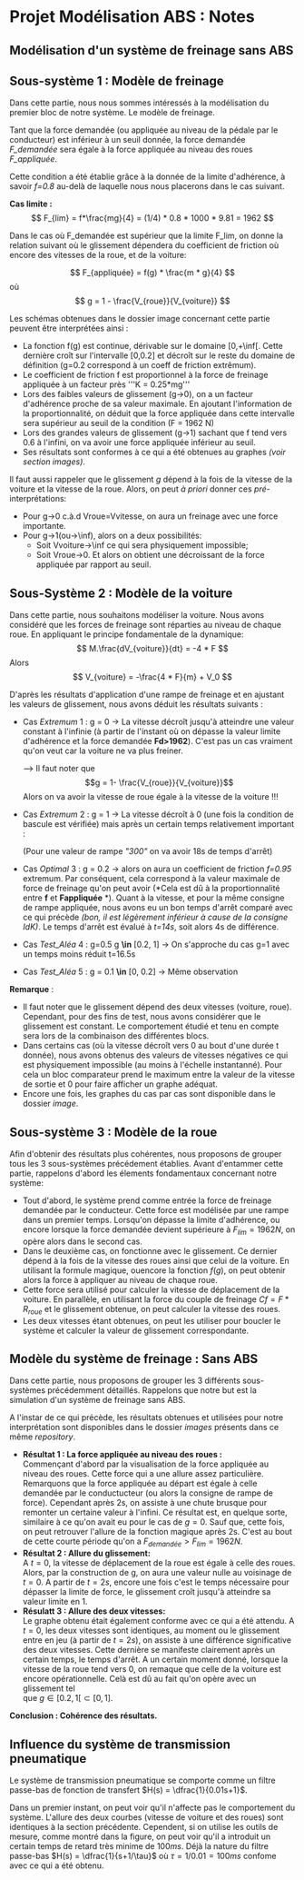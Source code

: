 # Projet Modélisation ABS : Notes

## Modélisation d'un système de freinage sans ABS

## Sous-système 1 : Modèle de freinage
Dans cette partie, nous nous sommes intéressés à la modélisation du premier bloc de notre système. Le modèle de freinage.

Tant que la force demandée (ou appliquée au niveau de la pédale par le conducteur) est inférieur à un seuil donnée, la force demandée *F_demandée* sera égale à la force appliquée au niveau des roues *F_appliquée*.

Cette condition a été établie grâce à la donnée de la limite d'adhérence, à savoir *f=0.8* au-delà de laquelle nous nous placerons dans le cas suivant.

__Cas limite :__                                              
$$
F_{lim} = f*\frac{mg}{4} = (1/4) * 0.8 * 1000 * 9.81 = 1962 
$$

Dans le cas où F_demandée est supérieur que la limite F_lim, on donne la relation suivant où le glissement dépendera du coefficient de friction où encore des vitesses de la roue, et de la voiture:

$$
F_{appliquée} = f(g) * \frac{m * g}{4}  
$$
où
$$
g = 1 - \frac{V_{roue}}{V_{voiture}}
$$

Les schémas obtenues dans le dossier image concernant cette partie peuvent être interprétées ainsi : 

* La fonction f(g) est continue, dérivable sur le domaine [0,+\inf[. Cette dernière croît sur l'intervalle [0,0.2] et décroît sur le reste du domaine de définition (g=0.2 correspond à un coeff de friction extrêmum).
* Le coefficient de friction f est proportionnel à la force de freinage appliquée à un facteur près '''K = 0.25*mg''' 
* Lors des faibles valeurs de glissement (g->0), on a un facteur d'adhérence proche de sa valeur maximale. En ajoutant l'information de la proportionnalité, on déduit que la force appliquée dans cette intervalle sera supérieur au seuil de la condition (F = 1962 N)
* Lors des grandes valeurs de glissement (g->1) sachant que f tend vers 0.6 à l'infini, on va avoir une force appliquée inférieur au seuil.
* Ses résultats sont conformes à ce qui a été obtenues au graphes *(voir section images)*.

Il faut aussi rappeler que le glissement *g* dépend à la fois de la vitesse de la voiture et la vitesse de la roue.
Alors, on peut *à priori* donner ces *pré*-interprétations:
* Pour g->0 c.à.d Vroue=Vvitesse, on aura un freinage avec une force importante.
* Pour g->1(ou->\inf), alors on a deux possibilités:
    * Soit Vvoiture->\inf ce qui sera physiquement impossible;
    * Soit Vroue->0. Et alors on obtient une décroissant de la force appliquée par rapport au seuil.

## Sous-Système 2 : Modèle de la voiture
Dans cette partie, nous souhaitons modéliser la voiture. Nous avons considéré que les forces de freinage sont réparties au niveau de chaque roue. 
En appliquant le principe fondamentale de la dynamique:
$$
    M.\frac{dV_{voiture}}{dt} = -4 * F
$$
Alors
$$
    V_{voiture} = -\frac{4 * F}{m} + V_0
$$

D'après les résultats d'application d'une rampe de freinage et en ajustant les valeurs de glissement, nous avons déduit les résultats suivants : 

* Cas *Extremum* 1 : g = 0 -> La vitesse décroît jusqu'à atteindre une valeur constant à l'infinie (à partir de l'instant où on dépasse la valeur limite d'adhérence et la force demandée __Fd>1962__). C'est pas un cas vraiment qu'on veut car la voiture ne va plus freiner.

    --> Il faut noter que $$g = 1- \frac{V_{roue}}{V_{voiture}}$$ 
    Alors on va avoir la vitesse de roue égale à la vitesse de la voiture !!!

* Cas *Extremum* 2 : g = 1 -> La vitesse décroît à 0 (une fois la condition de bascule est vérifiée) mais après un certain temps relativement important :

    (Pour une valeur de rampe *"300"* on va avoir 18s de temps d'arrêt)

* Cas *Optimal* 3 : g = 0.2 -> alors on aura un coefficient de friction *f=0.95* extremum. Par conséquent, cela correspond à la valeur maximale de force de freinage qu'on peut avoir (*Cela est dû à la proportionnalité entre __f__ et __Fappliquée__ *).
Quant à la vitesse, et pour la même consigne de rampe appliquée, nous avons eu un bon temps d'arrêt comparé avec ce qui précède *(bon, il est légèrement inférieur à cause de la consigne IdK)*. Le temps d'arrêt est évalué à *t=14s*, soit alors 4s de différence.

* Cas *Test_Aléa* 4 : g=0.5 g __\in__ [0.2, 1] -> On s'approche du cas g=1 avec un temps moins réduit t=16.5s

* Cas *Test_Aléa* 5 : g = 0.1 __\in__ [0, 0.2] -> Même observation

__Remarque__ : 
* Il faut noter que le glissement dépend des deux vitesses (voiture, roue). Cependant, pour des fins de test, nous avons considérer que le glissement est constant. Le comportement étudié et tenu en compte sera lors de la combinaison des différentes blocs.
* Dans certains cas (où la vitesse décroît vers 0 au bout d'une durée t donnée), nous avons obtenus des valeurs de vitesses négatives ce qui est physiquement impossible (au moins à l'échelle instantanné). Pour cela un bloc comparateur prend le maximum entre la valeur de la vitesse de sortie et 0 pour faire afficher un graphe adéquat. 
* Encore une fois, les graphes du cas par cas sont disponible dans le dossier *image*.

## Sous-système 3 : Modèle de la roue
Afin d'obtenir des résultats plus cohérentes, nous proposons de grouper tous les 3 sous-systèmes précédement établies. Avant d'entammer cette partie, rappelons d'abord les élements fondamentaux concernant notre système: 
* Tout d'abord, le système prend comme entrée la force de freinage demandée par le conducteur. Cette force est modélisée par une rampe dans un premier temps. Lorsqu'on dépasse la limite d'adhérence, ou encore lorsque la force demandée devient supérieure à $F_{lim} = 1962 N$, on opère alors dans le second cas.
* Dans le deuxième cas, on fonctionne avec le glissement. Ce dernier dépend à la fois de la vitesse des roues ainsi que celui de la voiture. En utilisant la formule magique, ouencore la fonction $f(g)$, on peut obtenir alors la force à appliquer au niveau de chaque roue.
* Cette force sera utilisé pour calculer la vitesse de déplacement de la voiture. En parallèle, en utilisant la force du couple de freinage $Cf = F*R_{roue}$ et le glissement obtenue, on peut calculer la vitesse des roues.
* Les deux vitesses étant obtenues, on peut les utiliser pour boucler le système et calculer la valeur de glissement correspondante. 


## Modèle du système de freinage : Sans ABS
Dans cette partie, nous proposons de grouper les 3 différents sous-systèmes précédemment détaillés. Rappelons que notre but est la simulation d'un système de freinage sans ABS.

A l'instar de ce qui précède, les résultats obtenues et utilisées pour notre interprétation sont disponibles dans le dossier *images* présents dans ce même *repository*.

* __Résultat 1 : La force appliquée au niveau des roues :__ \
Commençant d'abord par la visualisation de la force appliquée au niveau des roues. Cette force qui a une allure assez particulière. Remarquons que la force appliquée au départ est égale à celle demandée par le conductucteur (ou alors la consigne de rampe de force). Cependant après 2s, on assiste à une chute brusque pour remonter un certaine valeur à l'infini. Ce résultat est, en quelque sorte, similaire à ce qu'on avait eu pour le cas de $g=0$. Sauf que, cette fois, on peut retrouver l'allure de la fonction magique après 2s. C'est au bout de cette courte période qu'on a $F_{demandée}>F_{lim}=1962N$. 
* __Résultat 2 : Allure du glissement:__ \
A $t=0$, la vitesse de déplacement de la roue est égale à celle des roues. Alors, par la construction de g, on aura une valeur nulle au voisinage de $t=0$. A partir de $t=2s$, encore une fois c'est le temps nécessaire pour dépasser la limite de force, le glissement croît jusqu'à atteindre sa valeur limite en 1.
* __Résulatt 3 : Allure des deux vitesses:__\
Le graphe obtenu était également conforme avec ce qui a été attendu. A $t=0$, les deux vitesses sont identiques, au moment ou le glissement entre en jeu (à partir de $t=2s$), on assiste à une différence significative des deux vitesses. Cette dernière se manifeste clairement après un certain temps, le temps d'arrêt. A un certain moment donné, lorsque la vitesse de la roue tend vers 0, on remaque que celle de la voiture est encore opérationnelle. Celà est dû au fait qu'on opère avec un glissement tel \
que $g \in [0.2,1[ \subset [0,1]$. 

__Conclusion : Cohérence des résultats.__

## Influence du système de transmission pneumatique
Le système de transmission pneumatique se comporte comme un filtre passe-bas de fonction de transfert $H(s) = \dfrac{1}{0.01s+1}$. 

Dans un premier instant, on peut voir qu'il n'affecte pas le comportement du système. L'allure des deux courbes (vitesse de voiture et des roues) sont identiques à la section précédente. Cependent, si on utilise les outils de mesure, comme montré dans la figure, on peut voir qu'il a introduit un certain temps de retard très minime de $100ms$.
Déjà la nature du filtre passe-bas $H(s) = \dfrac{1}{s+1/\tau}$ où $\tau = 1/0.01 = 100ms$ confome avec ce qui a été obtenu. 

